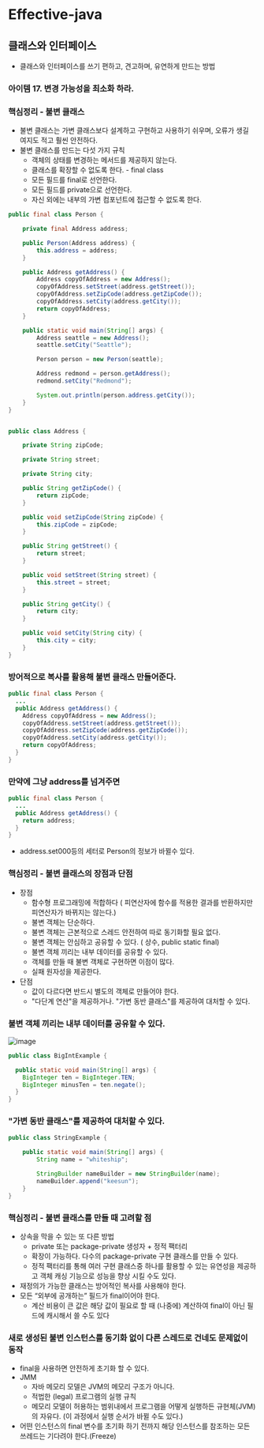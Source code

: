 # Effective-java
## 클래스와 인터페이스
* 클래스와 인터페이스를 쓰기 편하고, 견고하며, 유연하게 만드는 방법

### 아이템 17. 변경 가능성을 최소화 하라.

### 핵심정리 - 불변 클래스
* 불변 클래스는 가변 클래스보다 설계하고 구현하고 사용하기 쉬우며, 오류가 생길 여지도 적고 훨씬 안전하다.
* 불변 클래스를 만드는 다섯 가지 규칙
  * 객체의 상태를 변경하는 메서드를 제공하지 않는다.
  * 클래스를 확장할 수 없도록 한다.  - final class
  * 모든 필드를 final로 선언한다.
  * 모든 필드를 private으로 선언한다.
  * 자신 외에는 내부의 가변 컴포넌트에 접근할 수 없도록 한다.


```java
public final class Person {

    private final Address address;

    public Person(Address address) {
        this.address = address;
    }

    public Address getAddress() {
        Address copyOfAddress = new Address();
        copyOfAddress.setStreet(address.getStreet());
        copyOfAddress.setZipCode(address.getZipCode());
        copyOfAddress.setCity(address.getCity());
        return copyOfAddress;
    }

    public static void main(String[] args) {
        Address seattle = new Address();
        seattle.setCity("Seattle");

        Person person = new Person(seattle);

        Address redmond = person.getAddress();
        redmond.setCity("Redmond");

        System.out.println(person.address.getCity());
    }
}

```
```java

public class Address {

    private String zipCode;

    private String street;

    private String city;

    public String getZipCode() {
        return zipCode;
    }

    public void setZipCode(String zipCode) {
        this.zipCode = zipCode;
    }

    public String getStreet() {
        return street;
    }

    public void setStreet(String street) {
        this.street = street;
    }

    public String getCity() {
        return city;
    }

    public void setCity(String city) {
        this.city = city;
    }
}

```

### 방어적으로 복사를 활용해 불변 클래스 만들어준다. 
```java
public final class Person {
  ...
  public Address getAddress() {
    Address copyOfAddress = new Address();
    copyOfAddress.setStreet(address.getStreet());
    copyOfAddress.setZipCode(address.getZipCode());
    copyOfAddress.setCity(address.getCity());
    return copyOfAddress;
  }
}
```
### 만약에 그냥 address를 넘겨주면
```java
public final class Person {
  ...
  public Address getAddress() {
    return address;
  }
}
```
* address.set000등의 세터로 Person의 정보가 바뀔수 있다.


### 핵심정리 - 불변 클래스의 장점과 단점
* 장점 
  * 함수형 프로그래밍에 적합하다 ( 피연산자에 함수를 적용한 결과를 반환하지만 피연산자가 바뀌지는 않는다.) 
  * 불변 객체는 단순하다.
  * 불변 객체는 근본적으로 스레드 안전하여 따로 동기화할 필요 없다.
  * 불변 객체는 안심하고 공유할 수 있다. ( 상수, public static final)
  * 불변 객체 끼리는 내부 데이터를 공유할 수 있다.
  * 객체를 만들 때 불변 객체로 구현하면 이점이 많다.
  * 실패 원자성을 제공한다.
* 단점 
  * 값이 다르다면 반드시 별도의 객체로 만들어야 한다.
  * "다단계 연산"을 제공하거나. "가변 동반 클래스"를 제공하여 대처할 수 있다.


### 불변 객체 끼리는 내부 데이터를 공유할 수 있다.
![image](https://user-images.githubusercontent.com/60100532/212084591-ffdaff14-c174-4499-906a-be9d7c017a97.png)
```java
public class BigIntExample {

  public static void main(String[] args) {
    BigInteger ten = BigInteger.TEN;
    BigInteger minusTen = ten.negate();
  }
}
```
###  "가변 동반 클래스"를 제공하여 대처할 수 있다.
```java
public class StringExample {

    public static void main(String[] args) {
        String name = "whiteship";

        StringBuilder nameBuilder = new StringBuilder(name);
        nameBuilder.append("keesun");
    }
}

```

### 핵심정리 - 불변 클래스를 만들 때 고려할 점
* 상속을 막을 수 있는 또 다른 방법
  * private 또는 package-private 생성자 + 정적 팩터리
  * 확장이 가능하다. 다수의 package-private 구현 클래스를 만들 수 있다.
  * 정적 팩터리를 통해 여러 구현 클래스중 하나를 활용할 수 있는 유연성을 제공하고 객체 캐싱 기능으로 성능을 향상 시킬 수도 있다.
* 재정의가 가능한 클래스는 방어적인 복사를 사용해야 한다.
* 모든 “외부에 공개하는” 필드가 final이어야 한다.
  * 계산 비용이 큰 값은 해당 값이 필요로 할 때 (나중에) 계산하여 final이 아닌 필드에 캐시해서 쓸 수도 있다


### 새로 생성된 불변 인스턴스를 동기화 없이 다른 스레드로 건네도 문제없이 동작
* final을 사용하면 안전하게 초기화 할 수 있다.
* JMM
  * 자바 메모리 모델은 JVM의 메모리 구조가 아니다.
  * 적법한 (legal) 프로그램의 실행 규칙
  * 메모리 모델이 허용하는 범위내에서 프로그램을 어떻게 실행하든 규현체(JVM)의 자유다. (이 과정에서 실행 순서가 바뀔 수도 있다.)
* 어떤 인스턴스의 final 변수를 초기화 하기 전까지 해당 인스턴스를 참조하는 모든 쓰레드는 기다려야 한다.(Freeze)

